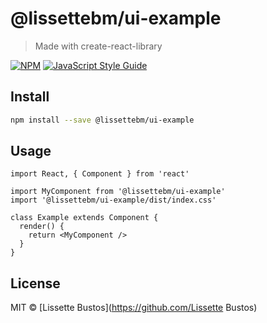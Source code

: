 # @lissettebm/ui-example

> Made with create-react-library

[![NPM](https://img.shields.io/npm/v/@lissettebm/ui-example.svg)](https://www.npmjs.com/package/@lissettebm/ui-example) [![JavaScript Style Guide](https://img.shields.io/badge/code_style-standard-brightgreen.svg)](https://standardjs.com)

## Install

```bash
npm install --save @lissettebm/ui-example
```

## Usage

```tsx
import React, { Component } from 'react'

import MyComponent from '@lissettebm/ui-example'
import '@lissettebm/ui-example/dist/index.css'

class Example extends Component {
  render() {
    return <MyComponent />
  }
}
```

## License

MIT © [Lissette Bustos](https://github.com/Lissette Bustos)
